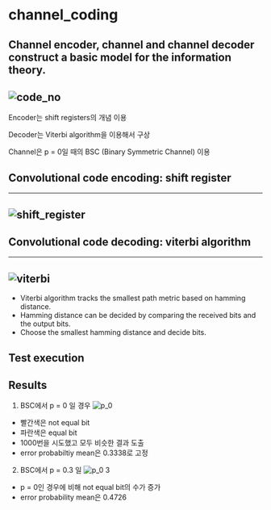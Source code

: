 # channel_coding


Channel encoder, channel and channel decoder construct a basic model for the information theory.
-------------------------------------------------------
![code_no](https://user-images.githubusercontent.com/45198475/98775119-cc06e980-242f-11eb-93f7-f86c53695c5d.PNG)
--------------------------------------------------------
Encoder는 shift registers의 개념 이용

Decoder는 Viterbi algorithm을 이용해서 구상

Channel은 p = 0일 때의 BSC (Binary Symmetric Channel) 이용

## Convolutional code encoding: shift register
---------------------------------------------
![shift_register](https://user-images.githubusercontent.com/45198475/98774886-3ff4c200-242f-11eb-9f44-408003c69687.PNG)
---------------------------------------------

## Convolutional code decoding: viterbi algorithm
--------------------------------------------------
![viterbi](https://user-images.githubusercontent.com/45198475/98774889-42571c00-242f-11eb-8c7f-35ce97428ad8.PNG)
---------------------------------------------------
- Viterbi algorithm tracks the smallest path metric based on hamming distance.
- Hamming distance can be decided by comparing the received bits and the output bits.
- Choose the smallest hamming distance and decide bits.

## Test execution


## Results

1. BSC에서 p = 0 일 경우
![p_0](https://user-images.githubusercontent.com/45198475/98780506-33289c00-2438-11eb-96ba-a5b3f95a6b6e.PNG)

  - 빨간색은 not equal bit
  - 파란색은 equal bit
  - 1000번을 시도했고 모두 비슷한 결과 도출
  - error probabiltiy mean은 0.3338로 고정

2. BSC에서 p = 0.3 일 
![p_0 3](https://user-images.githubusercontent.com/45198475/98780512-358af600-2438-11eb-9584-9649c87b9b71.PNG)

  - p = 0인 경우에 비해 not equal bit의 수가 증가
  - error probability mean은 0.4726
